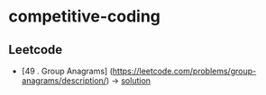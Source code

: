 ﻿# competitive-coding

## Leetcode
- [49 . Group Anagrams] (https://leetcode.com/problems/group-anagrams/description/) -> [solution](https://github.com/anoopraju31/competitive-coding/tree/main/leetcode/49_groupAnagram) 
